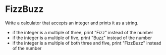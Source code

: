 # FizzBuzz
Write a calculator that accepts an integer and prints it as a string.
* if the integer is a multiple of three, print "Fizz" instead of the number
* if the integer is a multiple of five, print "Buzz" instead of the number
* if the integer is a multiple of both three and five, print "FizzBuzz" instead of the number
